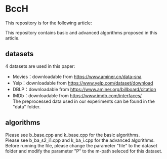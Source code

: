# BccH
This repository is for the following article:

This repository contains basic and advanced algorithms proposed in this article. 
## datasets
4 datasets are used in this paper:
* Movies：downloadable from https://www.aminer.cn/data-sna
* Yelp：downloadable from https://www.yelp.com/dataset/download
* DBLP：downloadable from https://www.aminer.org/billboard/citation
* IMDb：downloadable from https://www.imdb.com/interfaces/ <br />
The preprocessed data used in our experiments can be found in the "data" folder. <br />
## algorithms
Please see b_base.cpp and k_base.cpp for the basic algorithms. <br />
Please see b_ba_s2_i1.cpp and k_ba_i.cpp for the advanced algorithms.<br />
Before running the file, please change the parameter "file" to the dataset folder and modify the parameter "P" to the m-path seleced for this dataset.
